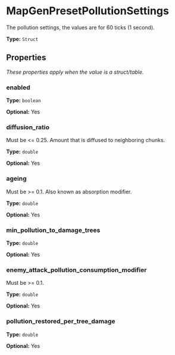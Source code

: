 # MapGenPresetPollutionSettings

The pollution settings, the values are for 60 ticks (1 second).

**Type:** `Struct`

## Properties

*These properties apply when the value is a struct/table.*

### enabled

**Type:** `boolean`

**Optional:** Yes

### diffusion_ratio

Must be <= 0.25. Amount that is diffused to neighboring chunks.

**Type:** `double`

**Optional:** Yes

### ageing

Must be >= 0.1. Also known as absorption modifier.

**Type:** `double`

**Optional:** Yes

### min_pollution_to_damage_trees

**Type:** `double`

**Optional:** Yes

### enemy_attack_pollution_consumption_modifier

Must be >= 0.1.

**Type:** `double`

**Optional:** Yes

### pollution_restored_per_tree_damage

**Type:** `double`

**Optional:** Yes

